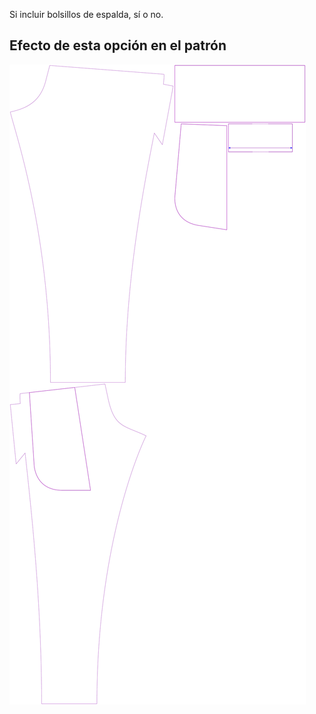 
Si incluir bolsillos de espalda, sí o no.


## Efecto de esta opción en el patrón
![Esta imagen muestra el efecto de esta opción superponiendo varias variantes que tienen un valor diferente para esta opción](paco_backpockets_sample.svg "Efecto de esta opción en el patrón")